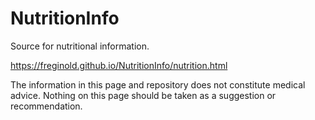 # NutritionInfo
Source for nutritional information.

https://freginold.github.io/NutritionInfo/nutrition.html

The information in this page and repository does not constitute medical advice. Nothing on this page should be taken as a suggestion or recommendation.
